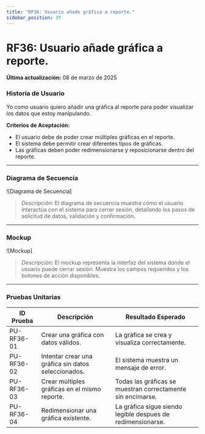 ```yaml
---
title: "RF36: Usuario añade gráfica a reporte."  
sidebar_position: 37
---
```


# RF36: Usuario añade gráfica a reporte.

**Última actualización:** 08 de marzo de 2025

### Historia de Usuario

Yo como usuario quiero añadir una gráfica al reporte para poder visualizar los datos que estoy manipulando.

  **Criterios de Aceptación:**
  - El usuario debe de poder crear múltiples gráficas en el reporte.
  - El sistema debe permitir crear diferentes tipos de gráficas.
  - Las gráficas deben poder redimensionarse y reposicionarse dentro del reporte.

---

### Diagrama de Secuencia

![Diagrama de Secuencia] 

> *Descripción*: El diagrama de secuencia muestra cómo el usuario interactúa con el sistema para cerrar sesión, detallando los pasos de solicitud de datos, validación y confirmación.

---

### Mockup

![Mockup]

> *Descripción*: El mockup representa la interfaz del sistema donde el usuario puede cerrar sesión. Muestra los campos requeridos y los botones de acción disponibles.

--- 

### Pruebas Unitarias 
| ID Prueba | Descripción | Resultado Esperado |
|-----------|-------------|--------------------|
|PU-RF36-01|Crear una gráfica con datos válidos.|La gráfica se crea y visualiza correctamente.|
|PU-RF36-02|Intentar crear una gráfica sin datos seleccionados.| El sistema muestra un mensaje de error.|
|PU-RF36-03|Crear múltiples gráficas en el mismo reporte.| Todas las gráficas se muestran correctamente sin encimarse.|
|PU-RF36-04|Redimensionar una gráfica existente.| La gráfica sigue siendo legible despues de redimensionarse.|
